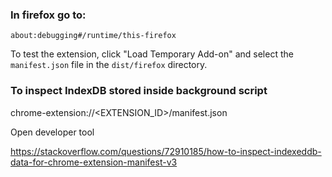 ### In firefox go to:

```
about:debugging#/runtime/this-firefox
```

To test the extension, click "Load Temporary Add-on" and select the `manifest.json` file in the `dist/firefox` directory.


### To inspect IndexDB stored inside background script

chrome-extension://<EXTENSION_ID>/manifest.json

Open developer tool

https://stackoverflow.com/questions/72910185/how-to-inspect-indexeddb-data-for-chrome-extension-manifest-v3
